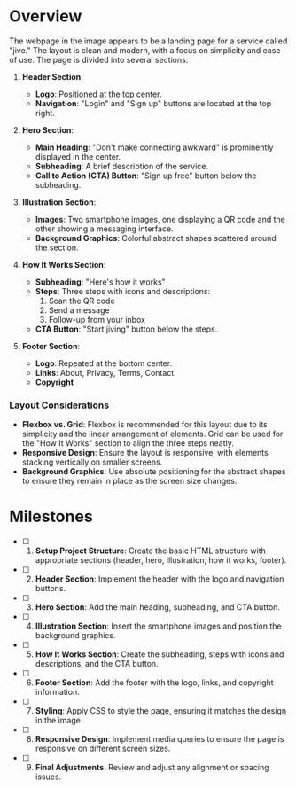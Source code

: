 # Overview

The webpage in the image appears to be a landing page for a service called "jive." The layout is clean and modern, with a focus on simplicity and ease of use. The page is divided into several sections:

1. **Header Section**:
   - **Logo**: Positioned at the top center.
   - **Navigation**: "Login" and "Sign up" buttons are located at the top right.

2. **Hero Section**:
   - **Main Heading**: "Don't make connecting awkward" is prominently displayed in the center.
   - **Subheading**: A brief description of the service.
   - **Call to Action (CTA) Button**: "Sign up free" button below the subheading.

3. **Illustration Section**:
   - **Images**: Two smartphone images, one displaying a QR code and the other showing a messaging interface.
   - **Background Graphics**: Colorful abstract shapes scattered around the section.

4. **How It Works Section**:
   - **Subheading**: "Here's how it works"
   - **Steps**: Three steps with icons and descriptions:
     1. Scan the QR code
     2. Send a message
     3. Follow-up from your inbox
   - **CTA Button**: "Start jiving" button below the steps.

5. **Footer Section**:
   - **Logo**: Repeated at the bottom center.
   - **Links**: About, Privacy, Terms, Contact.
   - **Copyright**

### Layout Considerations

- **Flexbox vs. Grid**: Flexbox is recommended for this layout due to its simplicity and the linear arrangement of elements. Grid can be used for the "How It Works" section to align the three steps neatly.
- **Responsive Design**: Ensure the layout is responsive, with elements stacking vertically on smaller screens.
- **Background Graphics**: Use absolute positioning for the abstract shapes to ensure they remain in place as the screen size changes.

# Milestones

- [ ] 1. **Setup Project Structure**: Create the basic HTML structure with appropriate sections (header, hero, illustration, how it works, footer).
- [ ] 2. **Header Section**: Implement the header with the logo and navigation buttons.
- [ ] 3. **Hero Section**: Add the main heading, subheading, and CTA button.
- [ ] 4. **Illustration Section**: Insert the smartphone images and position the background graphics.
- [ ] 5. **How It Works Section**: Create the subheading, steps with icons and descriptions, and the CTA button.
- [ ] 6. **Footer Section**: Add the footer with the logo, links, and copyright information.
- [ ] 7. **Styling**: Apply CSS to style the page, ensuring it matches the design in the image.
- [ ] 8. **Responsive Design**: Implement media queries to ensure the page is responsive on different screen sizes.
- [ ] 9. **Final Adjustments**: Review and adjust any alignment or spacing issues.
